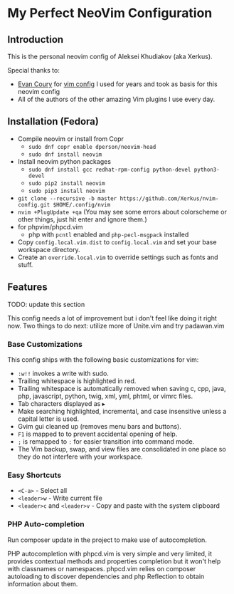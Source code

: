 # My Perfect NeoVim Configuration

## Introduction

This is the personal neovim config of Aleksei Khudiakov (aka Xerkus).

Special thanks to:

- [Evan Coury](https://github.com/EvanDotPro) for
  [vim config](https://github.com/EvanDotPro/vim-configuration) I used for
  years and took as basis for this neovim config
- All of the authors of the other amazing Vim plugins I use every day.

## Installation (Fedora)

- Compile neovim or install from Copr
    - `sudo dnf copr enable dperson/neovim-head`
    - `sudo dnf install neovim`
- Install neovim python packages
    - `sudo dnf install gcc redhat-rpm-config python-devel python3-devel`
    - `sudo pip2 install neovim`
    - `sudo pip3 install neovim`
- `git clone --recursive -b master https://github.com/Xerkus/nvim-config.git $HOME/.config/nvim`
- `nvim +PlugUpdate +qa` (You may see some errors about colorscheme or other
  things, just hit enter and ignore them.)
- for phpvim/phpcd.vim
    - php with `pcntl` enabled and `php-pecl-msgpack` installed
- Copy `config.local.vim.dist` to `config.local.vim` and set your base workspace directory.
- Create an `override.local.vim` to override settings such as fonts and stuff.

## Features

TODO: update this section

This config needs a lot of improvement but i don't feel like doing it right now.
Two things to do next: utilize more of Unite.vim and try padawan.vim

### Base Customizations

This config ships with the following basic customizations for vim:

* `:w!!` invokes a write with sudo.
* Trailing whitespace is highlighted in red.
* Trailing whitespace is automatically removed when saving c, cpp, java, php,
  javascript, python, twig, xml, yml, phtml, or vimrc files.
* Tab characters displayed as ▸
* Make searching highlighted, incremental, and case insensitive unless a capital letter is used.
* Gvim gui cleaned up (removes menu bars and buttons).
* `F1` is mapped to <Esc> to prevent accidental opening of help.
* `;` is remapped to `:` for easier transition into command mode.
* The Vim backup, swap, and view files are consolidated in one place so they do
  not interfere with your workspace.

### Easy Shortcuts

* `<C-a>` - Select all
* `<leader>w` - Write current file
* `<leader>c` and `<leader>v` - Copy and paste with the system clipboard

### PHP Auto-completion

Run composer update in the project to make use of autocompletion.

PHP autocompletion with phpcd.vim is very simple and very limited, it provides
contextual methods and properties completion but it won't help with classnames
or namespaces. phpcd.vim relies on composer autoloading to discover dependencies
and php Reflection to obtain information about them.

